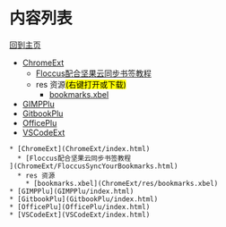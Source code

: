 
# 内容列表

[回到主页](https://charleechan.github.io/MyWiki)

* [ChromeExt](ChromeExt/index.html)
  * [Floccus配合坚果云同步书签教程
](ChromeExt/FloccusSyncYourBookmarks.html)
  * res 资源<mark>(右键打开或下载)</mark>
    * [bookmarks.xbel](ChromeExt/res/bookmarks.xbel)
* [GIMPPlu](GIMPPlu/index.html)
* [GitbookPlu](GitbookPlu/index.html)
* [OfficePlu](OfficePlu/index.html)
* [VSCodeExt](VSCodeExt/index.html)


```mind:height=300,title=内容概要,color
* [ChromeExt](ChromeExt/index.html)
  * [Floccus配合坚果云同步书签教程
](ChromeExt/FloccusSyncYourBookmarks.html)
  * res 资源
    * [bookmarks.xbel](ChromeExt/res/bookmarks.xbel)
* [GIMPPlu](GIMPPlu/index.html)
* [GitbookPlu](GitbookPlu/index.html)
* [OfficePlu](OfficePlu/index.html)
* [VSCodeExt](VSCodeExt/index.html)
```
